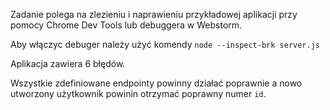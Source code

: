 Zadanie polega na zlezieniu i naprawieniu przykładowej aplikacji przy pomocy Chrome Dev Tools lub debuggera w Webstorm.

Aby włączyc debuger należy użyć komendy `node --inspect-brk server.js`

Aplikacja zawiera 6 błędów.

Wszystkie zdefiniowane endpointy powinny działać poprawnie a nowo utworzony użytkownik powinin otrzymać poprawny 
numer `id`. 
